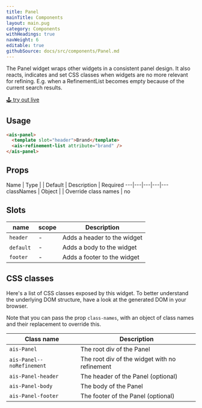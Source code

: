 ```yaml
---
title: Panel
mainTitle: Components
layout: main.pug
category: Components
withHeadings: true
navWeight: 6
editable: true
githubSource: docs/src/components/Panel.md
---
```


The Panel widget wraps other widgets in a consistent panel design. It also reacts, indicates and set CSS classes when widgets are no more relevant for refining. E.g. when a RefinementList becomes empty because of the current search results.

<a class="btn btn-static-theme" href="stories/?selectedKind=Panel">🕹 try out live</a>

## Usage

```html
<ais-panel>
  <template slot="header">Brand</template>
  <ais-refinement-list attribute="brand" />
</ais-panel>
```

## Props

Name | Type | | Default | Description | Required
---|---|---|---|---
classNames | Object | | Override class names | no

## Slots

name | scope | Description
---|---|---
`header` | - | Adds a header to the widget
`default` | - | Adds a body to the widget
`footer` | - | Adds a footer to the widget


## CSS classes

Here's a list of CSS classes exposed by this widget. To better understand the underlying DOM structure, have a look at the generated DOM in your browser.

Note that you can pass the prop `class-names`, with an object of class names and their replacement to override this.

Class name | Description
---|---
`ais-Panel` | The root div of the Panel
`ais-Panel--noRefinement` | The root div of the widget with no refinement
`ais-Panel-header` | The header of the Panel (optional)
`ais-Panel-body` | The body of the Panel
`ais-Panel-footer` | The footer of the Panel (optional)
